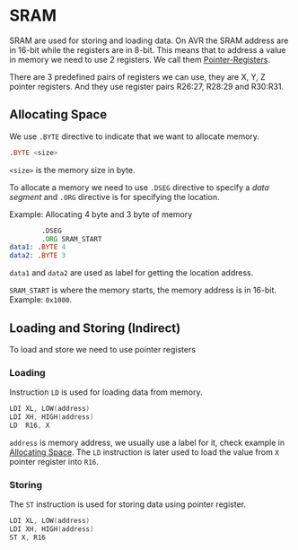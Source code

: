 # SRAM

SRAM are used for storing and loading data. On AVR the SRAM address are in 16-bit while the registers are in 8-bit. This means that to address a value in memory we need to use 2 registers. We call them [Pointer-Registers](/Assembly/Registers.md#x-y-z-register-pairs-pointer-register).

There are 3 predefined pairs of registers we can use, they are X, Y, Z pointer registers. And they use register pairs R26:27, R28:29 and R30:R31.

## Allocating Space

We use `.BYTE` directive to indicate that we want to allocate memory.

```asm
.BYTE <size>
```

`<size>` is the memory size in byte.

To allocate a memory we need to use `.DSEG` directive to specify a *data segment* and `.ORG` directive is for specifying the location. 

Example: Allocating 4 byte and 3 byte of memory

```asm
        .DSEG
        .ORG SRAM_START
data1: .BYTE 4
data2: .BYTE 3
```

`data1` and `data2` are used as label for getting the location address. 

`SRAM_START` is where the memory starts, the memory address is in 16-bit. Example: `0x1000`.

## Loading and Storing (Indirect)

To load and store we need to use pointer registers

### Loading

Instruction `LD` is used for loading data from memory.

```asm
LDI XL, LOW(address)
LDI XH, HIGH(address)
LD  R16, X
```

`address` is memory address, we usually use a label for it, check example in [Allocating Space](#allocating-space). The `LD` instruction is later used to load the value from `X` pointer register into `R16`.

### Storing

The `ST` instruction is used for storing data using pointer register.

```asm
LDI XL, LOW(address)
LDI XH, HIGH(address)
ST X, R16
```